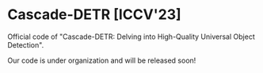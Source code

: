 # Cascade-DETR [ICCV'23]

Official code of "Cascade-DETR: Delving into High-Quality Universal Object Detection".

Our code is under organization and will be released soon!



